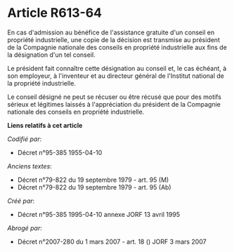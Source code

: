 # Article R613-64

En cas d'admission au bénéfice de l'assistance gratuite d'un conseil en propriété industrielle, une copie de la décision est
transmise au président de la Compagnie nationale des conseils en propriété industrielle aux fins de la désignation d'un tel
conseil.

Le président fait connaître cette désignation au conseil et, le cas échéant, à son employeur, à l'inventeur et au directeur
général de l'Institut national de la propriété industrielle.

Le conseil désigné ne peut se récuser ou être récusé que pour des motifs sérieux et légitimes laissés à l'appréciation du
président de la Compagnie nationale des conseils en propriété industrielle.

**Liens relatifs à cet article**

_Codifié par_:

  - Décret n°95-385 1955-04-10

_Anciens textes_:

  - Décret n°79-822 du 19 septembre 1979 - art. 95 (M)
  - Décret n°79-822 du 19 septembre 1979 - art. 95 (Ab)

_Créé par_:

  - Décret n°95-385 1995-04-10 annexe JORF 13 avril 1995

_Abrogé par_:

  - Décret n°2007-280 du 1 mars 2007 - art. 18 () JORF 3 mars 2007

